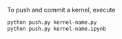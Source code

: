 To push and commit a kernel, execute
```bash
python push.py kernel-name.py
python push.py kernel-name.ipynb
```